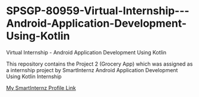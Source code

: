 # SPSGP-80959-Virtual-Internship---Android-Application-Development-Using-Kotlin
Virtual Internship - Android Application Development Using Kotlin

This repository contains the Project 2 (Grocery App) which was assigned as a internship project by SmartInternz Android Application Development Using Kotlin Internship

[My SmartInternz Profile Link](https://smartinternz.com/student-profile/feed/U0IyMDIwMDAyNjAzMA==)
